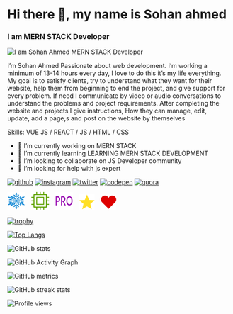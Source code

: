 # Hi there 👋, my name is Sohan ahmed
### I am  MERN STACK Developer
![I am Sohan Ahmed MERN STACK Developer](https://scontent.fdac34-1.fna.fbcdn.net/v/t39.30808-6/242748110_1241721029633952_2727363069976949838_n.jpg?_nc_cat=108&ccb=1-5&_nc_sid=730e14&_nc_ohc=Rbb-fSDwM-kAX-6bjNS&_nc_ht=scontent.fdac34-1.fna&oh=1be92c0631bcaf9b9bda0718b064be06&oe=61528CB5)

I’m Sohan Ahmed Passionate about web development. I’m working a minimum of 13-14 hours every day, I love to do this it’s my life everything.
My goal is to satisfy clients, try to understand what they want for their website, help them from beginning to end the project, and give support for every problem.
If need I communicate by video or audio conversations to understand the problems and project requirements. After completing the website and projects I give instructions, How they can manage, edit, update, add a page,s and post on the website by themselves

Skills: VUE JS / REACT / JS / HTML / CSS

- 🔭 I’m currently working on MERN STACK  
- 🌱 I’m currently learning LEARNING MERN STACK DEVELOPMENT 
- 👯 I’m looking to collaborate on JS Developer community 
- 🤔 I’m looking for help with  js expert 


[<img src='https://cdn.jsdelivr.net/npm/simple-icons@3.0.1/icons/github.svg' alt='github' height='40'>](https://github.com/asohan-ahmned)  [<img src='https://cdn.jsdelivr.net/npm/simple-icons@3.0.1/icons/instagram.svg' alt='instagram' height='40'>](https://www.instagram.com/https://www.instagram.com/imsohanahmed//)  [<img src='https://cdn.jsdelivr.net/npm/simple-icons@3.0.1/icons/twitter.svg' alt='twitter' height='40'>](https://twitter.com/https://twitter.com/SohanAh26313470)  [<img src='https://cdn.jsdelivr.net/npm/simple-icons@3.0.1/icons/codepen.svg' alt='codepen' height='40'>](https://codepen.io/https://codepen.io/Asohan-ahmed)  [<img src='https://cdn.jsdelivr.net/npm/simple-icons@3.0.1/icons/quora.svg' alt='quora' height='40'>](https://www.quora.com/profile/Md-Kalil-1-1)  

<a href='https://archiveprogram.github.com/'><img src='https://raw.githubusercontent.com/acervenky/animated-github-badges/master/assets/acbadge.gif' width='40' height='40'></a> <a href='https://docs.github.com/en/developers'><img src='https://raw.githubusercontent.com/acervenky/animated-github-badges/master/assets/devbadge.gif' width='40' height='40'></a> <a href='https://github.com/pricing'><img src='https://raw.githubusercontent.com/acervenky/animated-github-badges/master/assets/pro.gif' width='40' height='40'></a> <a href='https://stars.github.com/'><img src='https://raw.githubusercontent.com/acervenky/animated-github-badges/master/assets/starbadge.gif' width='35' height='35'></a> <a href='https://docs.github.com/en/github/supporting-the-open-source-community-with-github-sponsors'><img src='https://raw.githubusercontent.com/acervenky/animated-github-badges/master/assets/sponsorbadge.gif' width='35' height='35'></a> 

[![trophy](https://github-profile-trophy.vercel.app/?username=asohan-ahmned)](https://github.com/ryo-ma/github-profile-trophy)

[![Top Langs](https://github-readme-stats.vercel.app/api/top-langs/?username=asohan-ahmned)](https://github.com/anuraghazra/github-readme-stats)

![GitHub stats](https://github-readme-stats.vercel.app/api?username=asohan-ahmned&show_icons=true&count_private=true)  

![GitHub Activity Graph](https://activity-graph.herokuapp.com/graph?username=asohan-ahmned)  

![GitHub metrics](https://metrics.lecoq.io/asohan-ahmned)  

![GitHub streak stats](https://github-readme-streak-stats.herokuapp.com/?user=asohan-ahmned)  

![Profile views](https://gpvc.arturio.dev/asohan-ahmned)  
